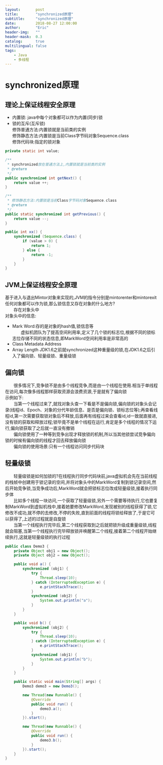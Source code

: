 ```yaml
---
layout:       post
title:        "synchronized原理"
subtitle:     "synchronized原理"
date:         2018-08-27 12:00:00
author:       "Eric"
header-img:   ""
header-mask:  0.3
catalog:      true
multilingual: false
tags:
    - Java
    - 多线程
---
```

# synchronized原理 #
## 理论上保证线程安全原理
* 内置锁: java中每个对象都可以作为内置(同步)锁
* 锁的互斥(互斥锁)  
修饰普通方法:内置锁就是当前类的实例  
修饰静态方法:内置锁是当前Class字节码对象Sequence.class  
修饰代码块:指定的锁对象  
```java
private static int value;

/**
 * synchronized放在普通方法上,内置锁就是当前类的实例
 * @return
 */
public synchronized int getNext() {
    return value ++;
}

/**
 * 修饰静态方法:内置锁是当前Class字节码对象Sequence.class
 * @return
 */
public static synchronized int getPrevious() {
    return value --;
}

public int xx() {
    synchronized (Sequence.class) {
        if (value > 0) {
            return 1;
        } else {
            return -1;
        }
    }
}
```
## JVM上保证线程安全原理
基于进入与退出Mintor对象来实现的,JVM的指令分别是mintorenter和mintorexit  
任何对象都可以作为锁,那么锁信息又存在对象的什么地方?  
&emsp;&emsp;存在对象头中  
对象头中的信息:  
* Mark Word:存的是对象的hash值,锁信息等  
&emsp;&emsp;虚拟机团队为了提高空间利用率,定义了几个锁的标志位,根据不同的锁标志位存储不同的状态信息,即MarkWord空间利用率是非常高的
* Class Metadata Address
* Array Length
JDK1.6之前就synchronized这种重量级的锁,在JDK1.6之后引入了偏向锁、轻量级锁、重量级锁
## 偏向锁
&emsp;&emsp;很多情况下,竞争锁不是由多个线程竞争,而是由一个线程在使用.相当于单线程在访问,每次像多线程那样获取资源会浪费资源,于是就有了偏向锁  
示例如下:  
&emsp;&emsp;当第一个线程过来了,就找对象头查一下看是不是偏向锁,偏向锁的对象头会记录(线程id、Epoch、对象的分代年龄信息、是否是偏向锁、锁标志位等);再查看线程id,第一次需要获取锁对象后不释放,后面再有线程过来会查看id,id一致就直接进,没有锁的获取和释放过程;锁毕竟不是单个线程在运行,肯定是多个线程的情况下运行,偏向锁获取了之后就一直没有撤销  
&emsp;&emsp;偏向锁使用了一种等到竞争出现才释放锁的机制,所以当其他锁尝试竞争偏向锁的时候有偏向锁的线程才回去释放偏向锁  
&emsp;&emsp;偏向锁的使用场景:只有一个线程访问同步代码块  
## 轻量级锁
&emsp;&emsp;轻量级锁是如何加锁的?在线程执行同步代码块前,java虚拟机会先在当前线程的栈帧中创建用于锁记录的空间,并将对象头中的MarkWord复制到锁记录空间,然后开始竞争锁,当竞争成功后,MarkWord就会把锁标志位改成轻量级锁,接着执行同步体  
&emsp;&emsp;比如多个线程一块访问,一个获取了轻量级锁,另外一个需要等待执行,它也要复制MarkWord到虚拟机栈中,接着她要修改MarkWord,发现被别的线程获得了锁,它修改不成功,就不停的去修改,不停的失败,直到前面的线程将锁给释放了,于是它可以获得了,上述的过程就是自旋锁  
&emsp;&emsp;当第一个线程执行完毕后,第二个线程获取到之后就把锁升级成重量级锁,线程就会阻塞,当第一个线程执行完毕释放锁并唤醒第二个线程,接着第二个线程开始继续执行,这就是轻量级锁的执行过程  
```java
public class Demo3 {
    private Object obj1 = new Object();
    private Object obj2 = new Object();

    public void a() {
        synchronized (obj1) {
            try {
                Thread.sleep(10);
            } catch (InterruptedException e) {
                e.printStackTrace();
            }
            synchronized (obj2) {
                System.out.println("a");
            }
        }
    }

    public void b() {
        synchronized (obj2) {
            try {
                Thread.sleep(10);
            } catch (InterruptedException e) {
                e.printStackTrace();
            }
            synchronized (obj1) {
                System.out.println("b");
            }
        }
    }

    public static void main(String[] args) {
        Demo3 demo3 = new Demo3();

        new Thread(new Runnable() {
            @Override
            public void run() {
                demo3.a();
            }
        }).start();

        new Thread(new Runnable() {
            @Override
            public void run() {
                demo3.b();
            }
        }).start();
    }
}
```
